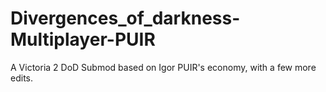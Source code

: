 # Divergences_of_darkness-Multiplayer-PUIR
A Victoria 2 DoD Submod based on Igor PUIR's economy, with a few more edits.

